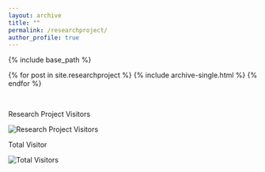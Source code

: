 ```yaml
---
layout: archive
title: ""
permalink: /researchproject/
author_profile: true
---
```



{% include base_path %}

{% for post in site.researchproject %}
  {% include archive-single.html %}
{% endfor %}


<br>

Research Project Visitors

![Research Project Visitors](https://visitor-badge.laobi.icu/badge?page_id=ahkhalwai.ahkhalwai.github.io/researchprojects/)

Total Visitor

![Total Visitors](https://visitor-badge.laobi.icu/badge?page_id=ahkhalwai.ahkhalwai.github.io/)

<br>
